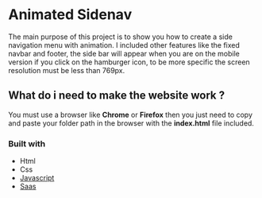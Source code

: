 # Animated Sidenav

The main purpose of this project is to show you how to create a side navigation menu with animation. 
I included other features like the fixed navbar and footer, the side bar will appear when you are on the mobile version if you click on the hamburger icon, to be more specific the screen resolution must be less than 769px.

## What do i need to make the website work ?

You must use a browser like **Chrome** or **Firefox** then you just need to copy and paste your folder path in the browser with the **index.html** file included.

### Built with
* Html
* Css
* [Javascript](https://www.javascript.com/)
* [Saas](https://sass-lang.com/)
